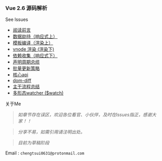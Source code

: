 ### Vue  2.6 源码解析

See lssues

- [阅读前言](https://github.com/chengtsui/blog/issues/1)
- [数据劫持（响应式上）](https://github.com/chengtsui/blog/issues/3)
- [模板编译（渲染上）](https://github.com/chengtsui/blog/issues/5)
- [vnode 渲染 (渲染下)](https://github.com/chengtsui/blog/issues/6)
- [依赖收集（响应式下）](https://github.com/chengtsui/blog/issues/4)
- [声明周期总缆](https://github.com/chengtsui/blog/issues/6)
- [批量更新策略](https://github.com/chengtsui/blog/issues/7)
- [核心api](https://github.com/chengtsui/blog/issues/6)
- [dom-diff](https://github.com/chengtsui/blog/issues/7)
- [主干流程总结](https://github.com/chengtsui/blog/issues/7)
- [多形态watcher ($watch)](https://github.com/chengtsui/blog/issues/8)


关于Me

> *如章节存在误区，欢迎各位看官、小伙伴，及时在lssues指正，感谢大家！！*

> *分享不易，如需引用请注明出处。*

> *目前为草稿阶段*

Email :  `chengtsui0631@protonmail.com`










